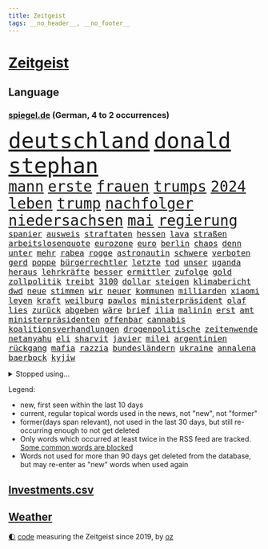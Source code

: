```yaml
---
title: Zeitgeist
tags: __no_header__, __no_footer__
---
```


# [Zeitgeist](https://oliz.io/zeitgeist/)

## Language

<h3><a href="https://www.spiegel.de" target="_blank">spiegel.de</a> (German, 4 to 2 occurrences)</h3>
<p style="font-family:monospace">
<span style="font-size:32pt"><a href="news_links.html#deutschland" class="current">deutschland</a></span>
<span style="font-size:32pt"><a href="news_links.html#donald" class="current">donald</a></span>
<span style="font-size:32pt"><a href="news_links.html#stephan" class="current">stephan</a></span>
<br>
<span style="font-size:22pt"><a href="news_links.html#mann" class="current">mann</a></span>
<span style="font-size:22pt"><a href="news_links.html#erste" class="current">erste</a></span>
<span style="font-size:22pt"><a href="news_links.html#frauen" class="current">frauen</a></span>
<span style="font-size:22pt"><a href="news_links.html#trumps" class="current">trumps</a></span>
<span style="font-size:22pt"><a href="news_links.html#2024" class="current">2024</a></span>
<span style="font-size:22pt"><a href="news_links.html#leben" class="current">leben</a></span>
<span style="font-size:22pt"><a href="news_links.html#trump" class="current">trump</a></span>
<span style="font-size:22pt"><a href="news_links.html#nachfolger" class="current">nachfolger</a></span>
<span style="font-size:22pt"><a href="news_links.html#niedersachsen" class="current">niedersachsen</a></span>
<span style="font-size:22pt"><a href="news_links.html#mai" class="current">mai</a></span>
<span style="font-size:22pt"><a href="news_links.html#regierung" class="current">regierung</a></span>
<br>
<span style="font-size:12pt"><a href="news_links.html#spanier" class="current">spanier</a></span>
<span style="font-size:12pt"><a href="news_links.html#ausweis" class="new">ausweis</a></span>
<span style="font-size:12pt"><a href="news_links.html#straftaten" class="current">straftaten</a></span>
<span style="font-size:12pt"><a href="news_links.html#hessen" class="current">hessen</a></span>
<span style="font-size:12pt"><a href="news_links.html#lava" class="new">lava</a></span>
<span style="font-size:12pt"><a href="news_links.html#straßen" class="current">straßen</a></span>
<span style="font-size:12pt"><a href="news_links.html#arbeitslosenquote" class="new">arbeitslosenquote</a></span>
<span style="font-size:12pt"><a href="news_links.html#eurozone" class="current">eurozone</a></span>
<span style="font-size:12pt"><a href="news_links.html#euro" class="current">euro</a></span>
<span style="font-size:12pt"><a href="news_links.html#berlin" class="current">berlin</a></span>
<span style="font-size:12pt"><a href="news_links.html#chaos" class="current">chaos</a></span>
<span style="font-size:12pt"><a href="news_links.html#denn" class="current">denn</a></span>
<span style="font-size:12pt"><a href="news_links.html#unter" class="current">unter</a></span>
<span style="font-size:12pt"><a href="news_links.html#mehr" class="current">mehr</a></span>
<span style="font-size:12pt"><a href="news_links.html#rabea" class="new">rabea</a></span>
<span style="font-size:12pt"><a href="news_links.html#rogge" class="new">rogge</a></span>
<span style="font-size:12pt"><a href="news_links.html#astronautin" class="new">astronautin</a></span>
<span style="font-size:12pt"><a href="news_links.html#schwere" class="current">schwere</a></span>
<span style="font-size:12pt"><a href="news_links.html#verboten" class="current">verboten</a></span>
<span style="font-size:12pt"><a href="news_links.html#gerd" class="current">gerd</a></span>
<span style="font-size:12pt"><a href="news_links.html#poppe" class="new">poppe</a></span>
<span style="font-size:12pt"><a href="news_links.html#bürgerrechtler" class="current">bürgerrechtler</a></span>
<span style="font-size:12pt"><a href="news_links.html#letzte" class="current">letzte</a></span>
<span style="font-size:12pt"><a href="news_links.html#tod" class="current">tod</a></span>
<span style="font-size:12pt"><a href="news_links.html#unser" class="current">unser</a></span>
<span style="font-size:12pt"><a href="news_links.html#uganda" class="current">uganda</a></span>
<span style="font-size:12pt"><a href="news_links.html#heraus" class="current">heraus</a></span>
<span style="font-size:12pt"><a href="news_links.html#lehrkräfte" class="current">lehrkräfte</a></span>
<span style="font-size:12pt"><a href="news_links.html#besser" class="current">besser</a></span>
<span style="font-size:12pt"><a href="news_links.html#ermittler" class="current">ermittler</a></span>
<span style="font-size:12pt"><a href="news_links.html#zufolge" class="current">zufolge</a></span>
<span style="font-size:12pt"><a href="news_links.html#gold" class="current">gold</a></span>
<span style="font-size:12pt"><a href="news_links.html#zollpolitik" class="current">zollpolitik</a></span>
<span style="font-size:12pt"><a href="news_links.html#treibt" class="current">treibt</a></span>
<span style="font-size:12pt"><a href="news_links.html#3100" class="new">3100</a></span>
<span style="font-size:12pt"><a href="news_links.html#dollar" class="current">dollar</a></span>
<span style="font-size:12pt"><a href="news_links.html#steigen" class="current">steigen</a></span>
<span style="font-size:12pt"><a href="news_links.html#klimabericht" class="new">klimabericht</a></span>
<span style="font-size:12pt"><a href="news_links.html#dwd" class="current">dwd</a></span>
<span style="font-size:12pt"><a href="news_links.html#neue" class="current">neue</a></span>
<span style="font-size:12pt"><a href="news_links.html#stimmen" class="current">stimmen</a></span>
<span style="font-size:12pt"><a href="news_links.html#wir" class="current">wir</a></span>
<span style="font-size:12pt"><a href="news_links.html#neuer" class="current">neuer</a></span>
<span style="font-size:12pt"><a href="news_links.html#kommunen" class="current">kommunen</a></span>
<span style="font-size:12pt"><a href="news_links.html#milliarden" class="current">milliarden</a></span>
<span style="font-size:12pt"><a href="news_links.html#xiaomi" class="new">xiaomi</a></span>
<span style="font-size:12pt"><a href="news_links.html#leyen" class="current">leyen</a></span>
<span style="font-size:12pt"><a href="news_links.html#kraft" class="current">kraft</a></span>
<span style="font-size:12pt"><a href="news_links.html#weilburg" class="new">weilburg</a></span>
<span style="font-size:12pt"><a href="news_links.html#pawlos" class="new">pawlos</a></span>
<span style="font-size:12pt"><a href="news_links.html#ministerpräsident" class="current">ministerpräsident</a></span>
<span style="font-size:12pt"><a href="news_links.html#olaf" class="current">olaf</a></span>
<span style="font-size:12pt"><a href="news_links.html#lies" class="new">lies</a></span>
<span style="font-size:12pt"><a href="news_links.html#zurück" class="current">zurück</a></span>
<span style="font-size:12pt"><a href="news_links.html#abgeben" class="current">abgeben</a></span>
<span style="font-size:12pt"><a href="news_links.html#wäre" class="current">wäre</a></span>
<span style="font-size:12pt"><a href="news_links.html#brief" class="current">brief</a></span>
<span style="font-size:12pt"><a href="news_links.html#ilia" class="new">ilia</a></span>
<span style="font-size:12pt"><a href="news_links.html#malinin" class="new">malinin</a></span>
<span style="font-size:12pt"><a href="news_links.html#erst" class="current">erst</a></span>
<span style="font-size:12pt"><a href="news_links.html#amt" class="current">amt</a></span>
<span style="font-size:12pt"><a href="news_links.html#ministerpräsidenten" class="current">ministerpräsidenten</a></span>
<span style="font-size:12pt"><a href="news_links.html#offenbar" class="current">offenbar</a></span>
<span style="font-size:12pt"><a href="news_links.html#cannabis" class="current">cannabis</a></span>
<span style="font-size:12pt"><a href="news_links.html#koalitionsverhandlungen" class="current">koalitionsverhandlungen</a></span>
<span style="font-size:12pt"><a href="news_links.html#drogenpolitische" class="new">drogenpolitische</a></span>
<span style="font-size:12pt"><a href="news_links.html#zeitenwende" class="current">zeitenwende</a></span>
<span style="font-size:12pt"><a href="news_links.html#netanyahu" class="current">netanyahu</a></span>
<span style="font-size:12pt"><a href="news_links.html#eli" class="current">eli</a></span>
<span style="font-size:12pt"><a href="news_links.html#sharvit" class="new">sharvit</a></span>
<span style="font-size:12pt"><a href="news_links.html#javier" class="current">javier</a></span>
<span style="font-size:12pt"><a href="news_links.html#milei" class="current">milei</a></span>
<span style="font-size:12pt"><a href="news_links.html#argentinien" class="current">argentinien</a></span>
<span style="font-size:12pt"><a href="news_links.html#rückgang" class="current">rückgang</a></span>
<span style="font-size:12pt"><a href="news_links.html#mafia" class="new">mafia</a></span>
<span style="font-size:12pt"><a href="news_links.html#razzia" class="current">razzia</a></span>
<span style="font-size:12pt"><a href="news_links.html#bundesländern" class="current">bundesländern</a></span>
<span style="font-size:12pt"><a href="news_links.html#ukraine" class="current">ukraine</a></span>
<span style="font-size:12pt"><a href="news_links.html#annalena" class="current">annalena</a></span>
<span style="font-size:12pt"><a href="news_links.html#baerbock" class="current">baerbock</a></span>
<span style="font-size:12pt"><a href="news_links.html#kyjiw" class="current">kyjiw</a></span>
</p>
<details>
<summary>Stopped using...</summary>
<p class="former" style="font-size:12pt">
helfer(1622) la(1622) einzelne(1621) energien(1621) vorzeitig(1621) beschädigt(1620) gezogen(1620) herbst(1620) hundert(1620) programm(1620) tragen(1620) wagen(1619) angeklagte(1618) echte(1618) fdpchef(1618) fünfte(1618) wahrheit(1618) wen(1618) 2019(1617) elfmeter(1617) feierte(1617) for(1617) guter(1617) historiker(1617) insgesamt(1617) pflege(1617) stets(1617) bruder(1616) eher(1616) geholt(1616) stürmer(1616) tschechien(1616) 19(1615) hinaus(1615) 26(1614) atmosphäre(1614) co₂(1614) höchsten(1614) offensive(1614) schlimm(1614) städte(1614) unterstützt(1614) welchem(1614) beispielen(1613) bus(1613) geboren(1613) kandidaten(1613) kraftvoll(1613) kündigte(1613) schlagzeilen(1613) verbieten(1613) werk(1613) debatten(1612) nahezu(1612) gemeinsamen(1611) messi(1611) spdpolitiker(1611) trafen(1611) erlassen(1610) längere(1610) dachte(1609) landen(1609) passt(1609) käufer(1608) debakel(1607) deals(1606) ägypten(1606) lügen(1605) unterstützer(1605) vorstellen(1605) 600(1604) philipp(1604) sendung(1604) lücke(1603) bezahlen(1602) wies(1602) gaben(1601) affäre(1600) berät(1599) spannungen(1599) offenbart(1598) sexuellen(1598) brach(1597) enge(1594) vieles(1594) insassen(1591) fortsetzung(1590) letztes(1590) vfb(1590) katholischen(1589) beitrag(1585) rettung(1585) angeboten(1581) schaut(1580) dramatischen(1577) geblieben(1576) gewarnt(1572) überfall(1571) flug(1569) entspannt(1565) startup(1563) abgegeben(1390) tennisstar(1388) spiegelreporter(1382) cup(1344) autoren(1341) ausgefallen(1328) kameras(1315) schwarz(1308) erhofft(1302) stehlen(1297) haushalt(1287) gehälter(1281) getöteten(1274) wichtiges(1246) zeitpunkt(1245) halbes(1244) bekannteste(1220) fußballs(1209) verabschieden(1184) buschmann(1180) weiten(1168) spielern(1146) verweist(1142) gezwungen(1134) betreibt(1125) erneuerbare(1100) stabil(1098) eindrücke(1096) herzen(1085) günstiger(1080) erlauben(1066) locken(1061) antisemitische(1056) ehrt(1034) israelis(1027) verzweiflung(1024) kai(1021) budapest(1019) stockholm(1013) joshua(1010) baum(998) justizminister(995) zuwanderung(995) partnerin(992) legal(970) chinesen(965) notruf(952) raten(947) professor(939) franz(933) träumt(929) auseinander(919) kollege(907) kompliziert(900) emissionen(899) angreifen(898) überraschenden(897) asyl(891) lionel(890) auszeichnung(883) rückstand(881) mama(880) abbauen(845) böhmermann(843) angriffs(832) fenster(832) game(827) flogen(825) muster(820) mag(812) zehnte(809) ähnliche(808) heimische(805) fahnder(804) erfolgreiche(797) lebensgefahr(794) zufällig(793) 18jähriger(791) befasst(783) verschleppt(772) schöner(763) brauche(758) wahlsieger(758) darmstadt(747) diesjährigen(746) gala(746) gedanken(746) duisburg(739) wendepunkt(734) kreuz(728) erfolgen(725) beides(722) diplomatische(719) emotionen(717) wiederwahl(709) 13jährige(708) staatsschutz(698) staatsbürger(696) tickets(694) erforscht(690) horror(687) straßenverkehr(686) spaniens(673) küche(668) prime(661) bekennt(653) helden(652) sizilien(648) budget(643) stock(639) zwischenfall(631) abends(629) zügen(629) schweigt(626) auflösung(625) desaster(612) islamistische(597) sichergestellt(572) tisch(569) jon(567) sperre(565) tvsender(557) generalbundesanwalt(553) achtzigerjahren(550) anläuft(548) kimmich(541) getöteter(540) herbert(538) belästigt(536) israelischer(527) besetzung(519) attentat(513) nahost(504) bundes(501) menschenrechte(498) schlaf(495) mangelt(494) rafah(493) perry(487) magic(479) friedlich(477) ehepaar(472) dfl(471) beklagen(464) leise(459) zuversichtlich(457) offensichtlich(453) mindestlohn(452) zurückgekehrt(452) abgeordneter(451) erfuhr(448) anhebung(445) kate(440) rutscht(434) nicole(433) 2006(417) sächsische(414) allgegenwärtig(410) jackson(408) substanz(406) hauptdarstellerin(400) verbotene(394) anerkennung(390) fragte(385) zwölfjähriger(385) mount(379) pferde(378) stewart(377) einfacher(375) kostenlosen(375) legten(375) lüge(375) outfits(368) philosophie(368) stammen(368) ehen(367) kaputt(365) boxen(361) abgrund(360) alec(357) baldwin(357) bodo(355) boxer(355) indirekt(354) aktie(351) aufsichtsrat(350) populismus(350) beeindruckende(348) bewerten(348) rekonstruieren(347) 20jähriger(344) ausprobiert(343) entführt(343) gipfel(343) thyssenkrupp(339) locker(336) unseres(336) gesenkt(335) elefanten(334) breitet(330) leuten(330) handwerk(329) oberster(328) weber(328) spdspitze(322) mau(320) schlägen(316) beweist(311) verbrecher(311) kehren(308) weibchen(308) ego(307) premiers(307) liest(306) geldwäsche(304) heimatstadt(304) späten(304) planten(301) genauen(299) mercedesbenz(299) neueste(297) ausgesagt(295) fdppolitiker(295) befragen(292) hilton(292) gefährliches(291) chris(290) dresdner(287) stehe(286) jubel(285) 200000(284) fußballplatz(282) feinde(280) ordnete(280) christen(279) urteile(272) potenziell(271) gebissen(270) schwangerschaft(268) marina(267) vielfalt(267) atem(265) koma(264) häusliche(263) feuert(261) gefangen(261) zeug(260) kalt(259) ausgewertet(257) magabewegung(257) oh(257) bekamen(255) medikament(253) umstrittenem(249) wahrscheinlicher(249) stabilität(248) attestiert(247) ausländischen(247) baseball(247) erledigt(246) simone(242) steuert(242) wahlerfolg(241) viereinhalb(239) verbracht(238) atlantik(235) spdabgeordneter(235) zentrales(235) ansehen(234) zwölfjährige(234) grafiken(232) buckelwal(230) friedliche(230) geurteilt(230) postete(230) abenteuer(229) berechnet(228) elbe(228) feststellen(227) sprengstoff(227) tanzte(227) zukommt(227) ausgestattet(225) gesundheitliche(225) kubicki(225) nutze(225) thailändischen(224) allzu(223) riese(221) ermorden(220) lilium(218) streits(218) einladen(215) versinkt(215) nächstes(213) arnold(212) drückte(212) kunstwerke(211) thesen(211) unterirdische(211) vorgegangen(211) zeitreise(211) hetze(207) satiriker(206) berufliche(202) empfehlung(201) 2011(200) verfasst(200) berger(199) witze(198) übernahm(198) hob(197) überrollt(197) container(196) fußballweltverband(196) hassan(196) export(195) verkörperte(195) bakterien(194) rohstoffen(194) parteichefin(192) brasilianischen(191) 55(190) abgefangen(189) südfrankreich(189) armand(188) müde(188) vereinte(188) bezwingt(187) h(186) kleinkind(185) ratlos(185) 007(184) design(184) gebraucht(184) nochmals(184) alex(183) eilig(183) gefördert(183) asylrecht(182) heidenheim(182) dc(181) prorussische(181) code(180) eberl(180) instrumentalisiert(180) abgeschnitten(179) energiepreise(179) essenziell(179) ihrerseits(179) marktwirtschaft(179) getötete(178) kanzlerkandidaten(177) 71(174) avignon(174) späte(174) übergibt(173) hanau(172) bescheiden(171) erstarken(171) günstigen(171) seinerseits(171) absolute(170) carolabrücke(170) ehre(170) 95(169) diplomatie(169) vergewaltigungsprozess(169) gesetzlichen(168) fotografin(167) schönheitsideale(167) studiert(167) angeschwemmt(166) fröhliche(166) vertrieb(166) ausgerichtet(165) nachbarländer(165) dominique(164) fünftel(164) marcel(164) sky(164) erpresser(163) patzer(162) bedrängt(161) briefwahl(161) männchen(161) frische(160) 19jährige(159) fabriken(159) edward(158) lenken(158) cdukanzlerkandidat(157) morgens(157) pendler(157) schrammt(157) regional(156) grünheide(155) teslafabrik(155) dallas(154) fotografieren(154) liveticker(154) raphael(154) unterschiedliche(154) billiger(153) erlaubnis(153) parks(153) flugobjekte(152) anderswo(151) aussuchen(151) überwältigt(151) anpassen(149) bedrohte(149) düsteres(149) knochen(149) natogeneralsekretär(149) mcdonald’s(148) dankbarkeit(147) evangelische(147) facebookkonzern(147) nachteil(147) gestimmt(145) karoline(145) stralsund(144) beschränken(143) unterschrift(143) wünschte(143) gesetzesänderung(142) holocaustüberlebende(142) mitgeteilt(142) musical(142) aires(141) ausfällig(141) buenos(141) bekenntnis(139) exklusiv(138) kleinwagen(138) mehrkosten(138) videospielen(138) glückliche(137) kita(137) manipulieren(137) soziologe(137) zunehmende(137) bundestagsabgeordneten(136) mussolini(136) vereine(136) gazas(135) kontakten(134) veranlasste(134) wilson(134) anfühlt(133) tarife(133) gebühren(132) millionenbetrag(132) rüstungsexporte(132) unionskanzlerkandidat(132) fatal(131) ultimatum(131) gelder(129) schauspielstar(129) mittagessen(128) unternehmensberater(128) 22jähriger(127) lakers(127) saarbrücken(127) wachsenden(127) zweikampf(127) payne(126) zerschlagen(126) löhne(125) schienen(125) schädlich(125) zugesprochen(125) natobeitritt(124) sexismus(124) bush(123) milliardendeal(122) vorbilder(121) binden(120) bosnien(120) bürgerkriegsland(120) celsius(120) deckt(120) demokratisch(120) ruhig(120) wahllokale(120) mikaela(119) shiffrin(119) furcht(118) bannon(117) beschwerde(116) propagandashow(116) riesenslalom(116) cdupolitikerin(115) geldautomatensprenger(115) satt(115) zuschüsse(115) justizministerium(114) nova(114) postet(114) entgleist(113) fraktionschef(112) mourinho(112) rächen(112) übergabe(112) ansprache(111) make(111) stopfen(111) abkommens(110) schläge(110) schuh(109) krankheiten(108) strafverfahren(108) people(107) reichinnek(107) schnellstmöglich(107) anweisung(106) 27jährigen(105) betreuung(105) finanzierte(105) hardliner(105) monica(105) protagonisten(105) verwendung(105) weltcupsieg(105) wertvoll(105) fdpgeneralsekretär(104) kassen(104) provokationen(104) unsicheren(104) voranbringen(103) pille(102) purzeln(102) wichtigstes(102) zehntausenden(102) berlinale(101) kleid(101) löwe(101) maue(101) schwacher(101) direktmandate(100) hinterm(100) millionenhöhe(100) neugeborene(100) 1984(99) maul(99) schmerz(99) unterseekabel(99) datenkabel(98) schwor(98) 23jährige(97) akuter(97) bergauf(97) ministerien(97) oz(97) veruntreut(97) wohlhabenden(97) christmas(96) conor(96) gegenstand(96) popsuperstar(96) verfrüht(96) glatteis(95) rahmen(95) imitieren(94) kalte(94) kardinal(94) komplizen(94) komplizierter(94) models(94) klimapolitische(93) vizechef(93) like(92) 65jährigen(91) daheim(91) herrn(91) komödien(90) notbremse(90) regierenden(90) sorgerecht(90) wunde(90) zugezogen(90) äußeres(90) heimniederlage(89) idioten(89) mandat(89) nachnamen(89) reallöhne(89) rücklagen(89) steel(89) ungewisse(89) derselben(88) echtzeit(88) geflüchteter(88) sag(88) unterfranken(88) wahrnehmen(88) übersprang(88) gefolgt(87) machtfrage(87) niederzulegen(87) tausch(87) abschneiden(86) abschneidet(86) leichnams(86) neptun(86) rommel(86) unterdrückt(86) zeitweilig(86) erledigen(85) geflohene(85) keith(85) kellogg(85) parteijugend(85) siebzigerjahre(85) disney+(84) erinnerungslücken(84) mineralien(84) nirgends(84) portugiese(84) primekunden(84) stollen(84) vorenthalten(84) 2004(83) furor(83) games(83) sonntagabend(83) verbrauchern(83) viertklässler(83) vorkommen(83) antonio(82) chaotische(82) gesunder(82) justus(82) markenexperte(82) winterurlaub(82) auslandsdeutsche(81) katy(81) netzentgelte(81) rekorde(81) strategisch(81) südwesten(81) wahlunterlagen(81) zueinander(81) begrenzt(80) devise(80) eigenhändig(80) gelauncht(80) haushaltskrise(80) interner(80) kivideogenerator(80) leblos(80) patriarchat(80) sora(80) unberührt(80) verständigen(80) antrittsbesuch(79) discord(79) fehlten(79) friedenstruppe(79) männlicher(79) natochef(79) ruhrpott(79) demütigung(78) discounter(78) düsteren(78) fußballweltmeisterschaft(78) heidenheimer(78) kelce(78) logik(78) 185(77) bauteil(77) dokumentiert(77) enttäuschenden(77) erwartete(77) füllen(77) insolvent(77) krupp(77) verpacken(77) bot(76) hilferuf(76) iphone(76) rationaler(76) rätselhaftes(76) fehde(75) geruch(75) lieferung(75) pur(75) rezepte(75) sanktionspaket(75) schattenflotte(75) getränke(74) neuausrichtung(74) ticken(74) aufzubauen(73) cduministerpräsident(73) delikte(73) entzieht(73) wärmer(73) zumutung(73) luigi(72) lüneburger(72) rotwein(72) schwerwiegenden(72) witcher(72) bitcoinkurs(71) grünes(71) kitsch(71) wähnt(71) auswirkt(70) bastion(70) familiennachzug(70) tübingen(70) unabhängiger(70) windkraft(70) 113(69) beliebtes(69) bundestagsfraktion(69) finanzhilfen(69) kurbelt(69) arbeitnehmern(68) grotesk(68) guatemala(68) konzepte(68) erwiesen(67) gestrandeten(67) kidman(67) konstruktiv(67) neuaufstellung(67) newsblog(67) sportliche(67) südpazifik(67) erbstreit(66) eupolitiker(66) gefährdete(66) nachthimmel(66) schönheit(66) anhaltenden(65) kannst(65) kreuze(65) slowene(65) unappetitliche(65) denkwürdiges(64) damon(63) fahrten(63) gazakriegs(63) gemietet(63) jean(63) millionensumme(63) re(63) dončić(62) flüchtling(62) gekürzt(62) luka(62) romans(62) wochenlangem(62) exminister(61) herzschrittmacher(61) knackt(61) schildern(61) schweinchen(61) sofortige(61) zeitlichen(61) berechtigte(60) johanna(60) lieferdienste(60) nichtbinäre(60) verbannen(60) 104(59) damalige(59) mund(59) nordrheinwestfälischen(59) rewe(59) spdmann(59) testament(59) umschlungen(59) unfalltod(59) verknüpft(59) wohnort(59) alternde(58) auswüchse(58) eigentlichen(58) karibik(58) leine(58) penny(58) beisetzung(57) butterpreis(57) elektropionier(57) lebensgefährlichen(57) trinkwasser(57) dominierten(56) freitagnacht(56) lieferten(56) geredet(55) hinweisen(55) price(55) sofern(55) streitfall(55) umlauf(55) wahllokal(55) willkür(55) euhilfen(54) funktechnik(54) gewässern(54) nötigung(54) sackt(54) unvergesslichen(54) 49(53) alpinisten(53) flugtaxihersteller(53) joint(53) kyjiws(53) rechtspopulist(53) skandalen(53) drehbücher(52) issa(52) leitung(52) sängers(52) trauerzug(52) ausbürgerung(51) fratzscher(51) garmisch(51) karius(51) loris(51) politikberater(51) schwung(51) warnsignal(51) garmischpartenkirchen(50) gesicherten(50) rechtspopulistischen(50) schnappt(50) schwachem(50) abgeschaltet(49) ber(49) gewürdigt(49) großspende(49) kostüm(49) neigt(49) rassist(49) rechtspopulismus(49) sarg(49) dopingtest(48) moderation(48) origin(48) positiver(48) usamerikanerin(48) engels(47) fa(47) firewall(47) fortbildungen(47) pokalaus(47) pubkultur(47) schlussphase(47) geisel(46) trübe(46) chronologie(45) leidenschaftlichen(45) profifußball(45) unterbrechung(45) auszuzahlen(44) linkenpolitiker(44) plakate(44) sicherheitskreisen(44) spitzenkandidatin(44) windräder(44) angehen(43) hadern(43) innere(43) nähren(43) strafbar(43) wahlausgang(43) winzern(43) baldwins(42) birkenstock(42) complete(42) doppeltes(42) kurzvideos(42) primemitglieder(42) schuhhersteller(42) sportgericht(42) unknown(42) usnutzer(42) vergesst(42) ausgewählte(41) clash(41) irre(41) lärm(41) unterbinden(41) untergraben(41) 19jähriger(40) alltagsrassismus(40) bowl(40) kalle(40) mechanismen(40) migrationsgeschichte(40) reels(40) travis(40) user(40) bibas(39) kfir(39) siegte(39) topstars(39) usbürokratie(39) waffendepots(39) bundespolizisten(38) glitzer(38) gogh(38) klubchef(38) rückgabe(38) aufwartung(37) erfordert(37) fußgänger(37) nominierten(37) original(37) trafford(37) ushauptstadt(37) verletztes(37) versenden(37) vorboten(37) weltspitze(37) afghanen(36) blog(36) erneuerbarer(36) konsequenz(36) müder(36) spiels(36) verreisen(36) übertragen(36) 1979(35) aquarium(35) auszuschließen(35) erbitterten(35) gegenzug(35) israelhamasdeal(35) ratgeber(35) wegnehmen(35) autoritarismus(34) luise(34) stattet(34) umher(34) drogenhandel(33) erhoffte(33) euphorisch(33) geleakte(33) geweint(33) programme(33) trumpwelt(33) zugunglück(33) buhrufe(32) hat’s(32) journalistinnen(32) klarkommen(32) rechtfertigen(32) schwarzenegger(32) stillem(32) wahlkreise(32) beunruhigt(31) boulevardzeitung(31) brettspiel(31) cowboy(31) exklub(31) exoplaneten(31) gesten(31) maranello(31) militärflugzeug(31) rüdiger(31) verschärfungen(31) billy(30) bollwerk(30) deepseek(30) entwendet(30) iocpräsident(30) kianbieter(30) schneeglöckchen(30) verschollen(30) chirurg(29) conference(29) elegant(29) hansgeorg(29) jahrestag(29) mexikaner(29) niedergelegt(29) schärfer(29) umbauten(29) verschleppte(29) 65(28) agieren(28) arbeitslosenzahl(28) beherrscht(28) direktmandat(28) dreimillionenmarke(28) holocaustmahnmal(28) mainzer(28) statistischen(28) taktischen(28) vormonat(28) vorsitzender(28) entfremdung(27) erdnüsse(27) glänzende(27) spanierin(27) spiegelblog(27) umfassenden(27) unternehmenschef(27) entfesselten(26) geiselhaft(26) tereza(26) afdpolitikerin(25) aktienkurs(25) bahnunglück(25) beteiligen(25) betroffener(25) erziehen(25) hingezogen(25) marie(25) schwestern(25) welch(25) yarden(25) abweichler(24) ausstand(24) demselben(24) einfuhrzölle(24) entführung(24) gemüter(24) impfung(24) kluge(24) mavericks(24) solingen(24) zustrombegrenzungsgesetz(24) aberwitzige(23) aufwärts(23) klimaneutrale(23) neugeborenes(23) schranken(23) verheerend(23) berlusconi(22) quartalszahlen(22) silvio(22) usaid(22) freigelassene(21) ostens(21) respektlos(21) überprüfung(21) edeka(20) frühstück(20) genesung(20) lawinen(20) merz’(20) spirale(20) vorgeführt(20) westlich(20) bibaskinder(19) lena(19) verträge(19) whatsappgruppe(18) expertinnen(17) fördert(17) konservatismus(17) allison(16) cduvorsitzende(16) elsass(16) füßen(16) kunstfreiheit(16) waffensysteme(16) wahlzettel(16) besänftigen(15) bp(15) cdupolitikers(15) ramelow(15) tritte(15) freilassungen(14) gerhart(14) peiniger(14) penibel(14) staatspräsident(14) wirbelsturm(14) filmkuss(13) klarer(13) lenzerheide(13) q(13) rummenigge(13) abgezeichnet(12) fußballspielerin(12) hamasgeisel(12) kigenerierte(12) teilnehmern(12) appetit(11) beschießt(11) bitter(11) häftlingen(11) parteienfinanzierung(11)
</p>
</details>
<p>Legend:
<ul>
<li><span class="new">new</span>, first seen within the last 10 days</li>
<li><span class="current">current</span>, regular topical words used in the news, not "new", not "former"</li>
<li><span class="former">former(days span relevant)</span>, not used in the last 30 days, but still re-occurring enough to not get deleted</li>
<li>Only words which occurred at least twice in the RSS feed are tracked. <a href="language/filters.py">Some common words are blocked</a></li>
<li>Words not used for more than 90 days get deleted from the database, but may re-enter as "new" words when used again</li>
</ul>
</p>

## [Investments](investments.html)[.csv](investments.csv)

## [Weather](weather.html)

<footer>
<a href="javascript:toggleTheme()" class="nav">🌓</a>
<a href="https://github.com/ooz/zeitgeist">code</a> measuring the Zeitgeist since 2019, by <a href="https://oliz.io">oz</a>
</footer>
